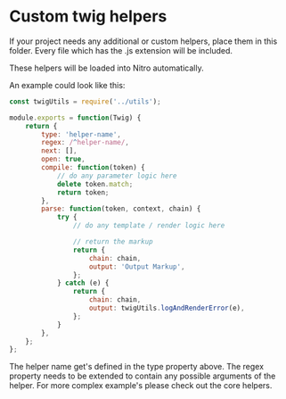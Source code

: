# Custom twig helpers

If your project needs any additional or custom helpers, place them in this folder.
Every file which has the .js extension will be included.

These helpers will be loaded into Nitro automatically.

An example could look like this:

```js
const twigUtils = require('../utils');

module.exports = function(Twig) {
	return {
		type: 'helper-name',
		regex: /^helper-name/,
		next: [],
		open: true,
		compile: function(token) {
			// do any parameter logic here
			delete token.match;
			return token;
		},
		parse: function(token, context, chain) {
			try {
				// do any template / render logic here

				// return the markup
				return {
					chain: chain,
					output: 'Output Markup',
				};
			} catch (e) {
				return {
					chain: chain,
					output: twigUtils.logAndRenderError(e),
				};
			}
		},
	};
};
```

The helper name get's defined in the type property above.
The regex property needs to be extended to contain any possible arguments of the helper.
For more complex example's please check out the core helpers.
